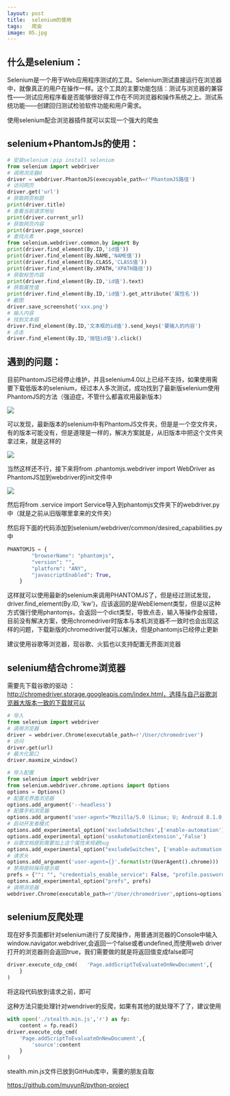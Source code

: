 ```yaml
---
layout: post
title:  selenium的使用
tags:   爬虫
image: 05.jpg
---
```


## 什么是selenium：

Selenium是一个用于Web应用程序测试的工具。Selenium测试直接运行在浏览器中，就像真正的用户在操作一样。这个工具的主要功能包括：测试与浏览器的兼容性——测试应用程序看是否能够很好得工作在不同浏览器和操作系统之上。测试系统功能——创建回归测试检验软件功能和用户需求。

使用selenium配合浏览器插件就可以实现一个强大的爬虫

## selenium+PhantomJs的使用：

```python
# 安装selenium：pip install selenium
from selenium import webdriver
# 调用浏览器d
driver = webdriver.PhantomJS(execuyable_path=r'PhantomJS路径')
# 访问网页
driver.get('url')
# 获取网页标题
print(driver.title)
# 查看当前请求地址
print(driver.current_url)
# 获取网页内容
print(driver.page_source)
# 查找元素
from selenium.webdriver.common.by import By
print(driver.find_element(By.ID,'id值'))
print(driver.find_element(By.NAME,'NAME值'))
print(driver.find_element(By.CLASS,'CLASS值'))
print(driver.find_element(By.XPATH,'XPATH路径'))
# 获取标签内容
print(driver.find_element(By.ID,'id值').text)
# 获取属性值
print(driver.find_element(By.ID,'id值').get_attribute('属性名'))
# 截图
driver.save_screenshot('xxx.png')
# 输入内容
# 找到文本框
driver.find_element(By.ID,'文本框的id值').send_keys('要输入的内容')
# 点击
driver.find_element(By.ID,'按钮id值').click()
```

## 遇到的问题：

目前PhantomJS已经停止维护，并且selenium4.0以上已经不支持，如果使用需要下载低版本的selenium，经过本人多次测试，成功找到了最新版selenium使用PhantomJS的方法（强迫症，不管什么都喜欢用最新版本）

![]({{site.baseurl}}/img/selenium1.png)

可以发现，最新版本的selenium中有PhantomJS文件夹，但是是一个空文件夹，有的版本可能没有，但是道理是一样的，解决方案就是，从旧版本中把这个文件夹拿过来，就是这样的

![]({{site.baseurl}}/img/selenium2.png)

当然这样还不行，接下来将from .phantomjs.webdriver import WebDriver as PhantomJS加到webdriver的init文件中

![]({{site.baseurl}}/img/selenium3.png)

然后将from .service import Service导入到phantomjs文件夹下的webdriver.py中（就是之前从旧版哪里拿来的文件夹）

然后将下面的代码添加到selenium/webdriver/common/desired_capabilities.py中

```python
PHANTOMJS = {
        "browserName": "phantomjs",
        "version": "",
        "platform": "ANY",
        "javascriptEnabled": True,
    }
```

这样就可以使用最新的selenium来调用PHANTOMJS了，但是经过测试发现，driver.find_element(By.ID, 'kw')，应该返回的是WebElement类型，但是以这种方式强行使用phantomjs，会返回一个dict类型，导致点击，输入等操作会报错，目前没有解决方案，使用chromedriver时版本与本机浏览器不一致时也会出现这样的问题，下载新版的chromedriver就可以解决，但是phantomjs已经停止更新

建议使用谷歌等浏览器，现谷歌、火狐也以支持配置无界面浏览器

## selenium结合chrome浏览器

需要先下载谷歌的驱动 ：http://chromedriver.storage.googleapis.com/index.html，选择与自己谷歌浏览器大版本一致的下载就可以

```python
# 导入
from selenium import webdriver
# 调用浏览器
driver = webdriver.Chrome(executable_path=r'/User/chromedriver')
# 访问
driver.get(url)
# 最大化窗口
driver.maxmize_window()
```

```python
# 导入配置
from selenium import webdriver
from selenium.webdriver.chrome.options import Options
options = Options()
# 配置无界面浏览器
options.add_argument('--headless')
# 配置手机浏览器
options.add_argument('user-agent="Mozilla/5.0 (Linux; U; Android 8.1.0; zh-cn; BLA-AL00 Build/HUAWEIBLA-AL00) AppleWebKit/537.36 (KHTML, like Gecko) Version/4.0 Chrome/57.0.2987.132 MQQBrowser/8.9 Mobile Safari/537.36"') # 这里随便从网上找一个手机浏览器的请求头就可以
# 启动开发者模式
options.add_experimental_option('excludeSwitches',['enable-automation'])
options.add_experimental_option('useAutomationExtension','False')
# 谷歌文档提到需要加上这个属性来规避bug
options.add_experimental_option("excludeSwitches", ['enable-automation'])
# 请求头
options.add_argument('user-agent={}'.format(str(UserAgent().chrome)))
# 禁用密码保存提示框
prefs = {"": "", "credentials_enable_service": False, "profile.password_manager_enabled": False}
options.add_experimental_option("prefs", prefs)
# 调用浏览器
webdriver.Chrome(executable_path=r'/User/chromedriver',options=options)
```

## selenium反爬处理

现在好多页面都针对selenium进行了反爬操作，用普通浏览器的Console中输入window.navigator.webdriver,会返回一个false或者undefined,而使用web driver打开的浏览器则会返回true，我们需要做的就是将返回值变成false即可

```python
driver.execute_cdp_cmd(   'Page.addScriptToEvaluateOnNewDocument',{    'source':'Object.defineProperty(navigator,"webdriver",{get:()=>undefined})'
    }
)
```

将这段代码放到请求之前，即可

这种方法只能处理针对wendriver的反爬，如果有其他的就处理不了了，建议使用

```python
with open('./stealth.min.js','r') as fp:
    content = fp.read()
driver.execute_cdp_cmd(
    'Page.addScriptToEvaluateOnNewDocument',{
        'source':content
    }
)
```

stealth.min.js文件已放到GitHub库中，需要的朋友自取

https://github.com/muyunR/python-project
